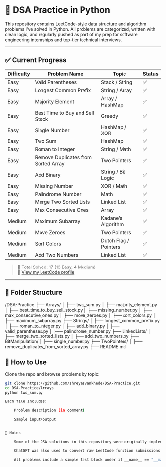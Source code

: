 # 🧠 DSA Practice in Python

This repository contains LeetCode-style data structure and algorithm problems I've solved in Python. All problems are categorized, written with clean logic, and regularly pushed as part of my prep for software engineering internships and top-tier technical interviews.

---

## ✅ Current Progress

| Difficulty | Problem Name                             | Topic               | Status   |
|------------|-------------------------------------------|---------------------|----------|
| Easy       | Valid Parentheses                         | Stack / String      | ✅       |
| Easy       | Longest Common Prefix                     | String / Array      | ✅       |
| Easy       | Majority Element                          | Array / HashMap     | ✅       |
| Easy       | Best Time to Buy and Sell Stock           | Greedy              | ✅       |
| Easy       | Single Number                             | HashMap / XOR       | ✅       |
| Easy       | Two Sum                                   | HashMap             | ✅       |
| Easy       | Roman to Integer                          | String / Math       | ✅       |
| Easy       | Remove Duplicates from Sorted Array       | Two Pointers        | ✅       |
| Easy       | Add Binary                                | String / Bit Logic  | ✅       |
| Easy       | Missing Number                            | XOR / Math          | ✅       |
| Easy       | Palindrome Number                         | Math                | ✅       |
| Easy       | Merge Two Sorted Lists                    | Linked List         | ✅       |
| Easy       | Max Consecutive Ones                      | Array               | ✅       |
| Medium     | Maximum Subarray                          | Kadane’s Algorithm  | ✅       |
| Medium     | Move Zeroes                               | Two Pointers        | ✅       |
| Medium     | Sort Colors                               | Dutch Flag / Pointers| ✅       |
| Medium     | Add Two Numbers                           | Linked List         | ✅       |

> 🧠 Total Solved: 17 (13 Easy, 4 Medium)  
> 🔗 [View my LeetCode profile](https://leetcode.com/u/shreyas_vankhede/)

---

## 📁 Folder Structure
/DSA-Practice
├── Arrays/
│   ├── two_sum.py
│   ├── majority_element.py
│   ├── best_time_to_buy_sell_stock.py
│   ├── missing_number.py
│   ├── max_consecutive_ones.py
│   ├── move_zeroes.py
│   ├── sort_colors.py
│   ├── maximum_subarray.py
├── Strings/
│   ├── longest_common_prefix.py
│   ├── roman_to_integer.py
│   ├── add_binary.py
│   ├── valid_parentheses.py
│   ├── palindrome_number.py
├── LinkedLists/
│   ├── merge_two_sorted_lists.py
│   ├── add_two_numbers.py
├── BitManipulation/
│   ├── single_number.py
├── TwoPointers/
│   ├── remove_duplicates_from_sorted_array.py
├── README.md


## 🔧 How to Use

Clone the repo and browse problems by topic:
```bash
git clone https://github.com/shreyasvankhede/DSA-Practice.git
cd DSA-Practice/Arrays
python two_sum.py

Each file includes:

    Problem description (in comment)

    Sample input/output


📌 Notes

    Some of the DSA solutions in this repository were originally implemented in C++ and later converted to Python using ChatGPT for consistency and readability.

    ChatGPT was also used to convert raw LeetCode function submissions into clean, standalone Python scripts with test cases to make them more presentable and GitHub-ready.

    All problems include a simple test block under if __name__ == "__main__": for quick testing and demonstration.